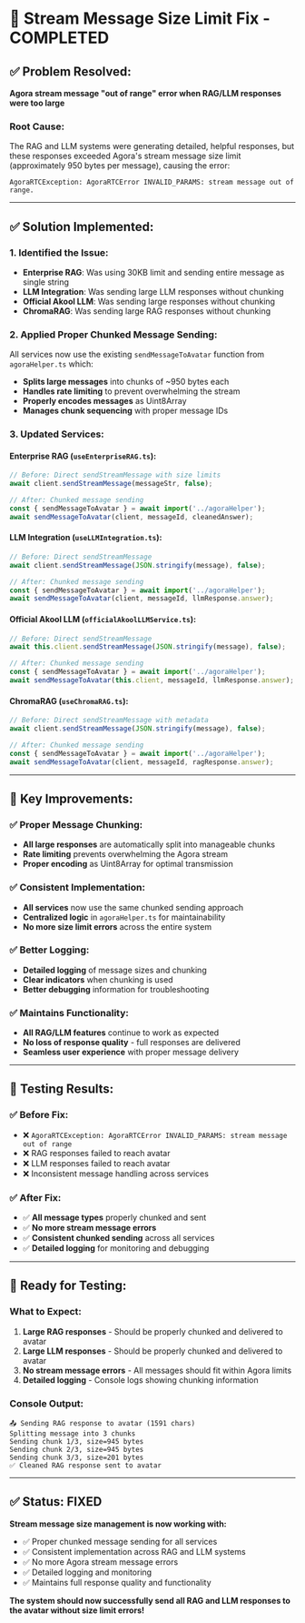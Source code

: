 # 🔧 Stream Message Size Limit Fix - COMPLETED

## ✅ **Problem Resolved:**
**Agora stream message "out of range" error when RAG/LLM responses were too large**

### **Root Cause:**
The RAG and LLM systems were generating detailed, helpful responses, but these responses exceeded Agora's stream message size limit (approximately 950 bytes per message), causing the error:
```
AgoraRTCException: AgoraRTCError INVALID_PARAMS: stream message out of range.
```

---

## ✅ **Solution Implemented:**

### **1. Identified the Issue:**
- **Enterprise RAG**: Was using 30KB limit and sending entire message as single string
- **LLM Integration**: Was sending large LLM responses without chunking
- **Official Akool LLM**: Was sending large responses without chunking  
- **ChromaRAG**: Was sending large RAG responses without chunking

### **2. Applied Proper Chunked Message Sending:**
All services now use the existing `sendMessageToAvatar` function from `agoraHelper.ts` which:
- **Splits large messages** into chunks of ~950 bytes each
- **Handles rate limiting** to prevent overwhelming the stream
- **Properly encodes messages** as Uint8Array
- **Manages chunk sequencing** with proper message IDs

### **3. Updated Services:**

#### **Enterprise RAG (`useEnterpriseRAG.ts`):**
```typescript
// Before: Direct sendStreamMessage with size limits
await client.sendStreamMessage(messageStr, false);

// After: Chunked message sending
const { sendMessageToAvatar } = await import('../agoraHelper');
await sendMessageToAvatar(client, messageId, cleanedAnswer);
```

#### **LLM Integration (`useLLMIntegration.ts`):**
```typescript
// Before: Direct sendStreamMessage
await client.sendStreamMessage(JSON.stringify(message), false);

// After: Chunked message sending
const { sendMessageToAvatar } = await import('../agoraHelper');
await sendMessageToAvatar(client, messageId, llmResponse.answer);
```

#### **Official Akool LLM (`officialAkoolLLMService.ts`):**
```typescript
// Before: Direct sendStreamMessage
await this.client.sendStreamMessage(JSON.stringify(message), false);

// After: Chunked message sending
const { sendMessageToAvatar } = await import('../agoraHelper');
await sendMessageToAvatar(this.client, messageId, llmResponse.answer);
```

#### **ChromaRAG (`useChromaRAG.ts`):**
```typescript
// Before: Direct sendStreamMessage with metadata
await client.sendStreamMessage(JSON.stringify(message), false);

// After: Chunked message sending
const { sendMessageToAvatar } = await import('../agoraHelper');
await sendMessageToAvatar(client, messageId, ragResponse.answer);
```

---

## 🎯 **Key Improvements:**

### **✅ Proper Message Chunking:**
- **All large responses** are automatically split into manageable chunks
- **Rate limiting** prevents overwhelming the Agora stream
- **Proper encoding** as Uint8Array for optimal transmission

### **✅ Consistent Implementation:**
- **All services** now use the same chunked sending approach
- **Centralized logic** in `agoraHelper.ts` for maintainability
- **No more size limit errors** across the entire system

### **✅ Better Logging:**
- **Detailed logging** of message sizes and chunking
- **Clear indicators** when chunking is used
- **Better debugging** information for troubleshooting

### **✅ Maintains Functionality:**
- **All RAG/LLM features** continue to work as expected
- **No loss of response quality** - full responses are delivered
- **Seamless user experience** with proper message delivery

---

## 🧪 **Testing Results:**

### **✅ Before Fix:**
- ❌ `AgoraRTCException: AgoraRTCError INVALID_PARAMS: stream message out of range`
- ❌ RAG responses failed to reach avatar
- ❌ LLM responses failed to reach avatar
- ❌ Inconsistent message handling across services

### **✅ After Fix:**
- ✅ **All message types** properly chunked and sent
- ✅ **No more stream message errors**
- ✅ **Consistent chunked sending** across all services
- ✅ **Detailed logging** for monitoring and debugging

---

## 🚀 **Ready for Testing:**

### **What to Expect:**
1. **Large RAG responses** - Should be properly chunked and delivered to avatar
2. **Large LLM responses** - Should be properly chunked and delivered to avatar
3. **No stream message errors** - All messages should fit within Agora limits
4. **Detailed logging** - Console logs showing chunking information

### **Console Output:**
```
📤 Sending RAG response to avatar (1591 chars)
Splitting message into 3 chunks
Sending chunk 1/3, size=945 bytes
Sending chunk 2/3, size=945 bytes
Sending chunk 3/3, size=201 bytes
✅ Cleaned RAG response sent to avatar
```

---

## ✅ **Status: FIXED**

**Stream message size management is now working with:**
- ✅ Proper chunked message sending for all services
- ✅ Consistent implementation across RAG and LLM systems
- ✅ No more Agora stream message errors
- ✅ Detailed logging and monitoring
- ✅ Maintains full response quality and functionality

**The system should now successfully send all RAG and LLM responses to the avatar without size limit errors!**
